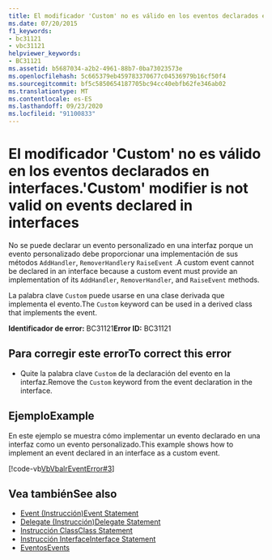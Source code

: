 ```yaml
---
title: El modificador 'Custom' no es válido en los eventos declarados en interfaces.
ms.date: 07/20/2015
f1_keywords:
- bc31121
- vbc31121
helpviewer_keywords:
- BC31121
ms.assetid: b5687034-a2b2-4961-88b7-0ba73023573e
ms.openlocfilehash: 5c665379eb459783370677c04536979b16cf50f4
ms.sourcegitcommit: bf5c5850654187705bc94cc40ebfb62fe346ab02
ms.translationtype: MT
ms.contentlocale: es-ES
ms.lasthandoff: 09/23/2020
ms.locfileid: "91100833"
---
```

# <a name="custom-modifier-is-not-valid-on-events-declared-in-interfaces"></a><span data-ttu-id="cb10d-102">El modificador 'Custom' no es válido en los eventos declarados en interfaces.</span><span class="sxs-lookup"><span data-stu-id="cb10d-102">'Custom' modifier is not valid on events declared in interfaces</span></span>

<span data-ttu-id="cb10d-103">No se puede declarar un evento personalizado en una interfaz porque un evento personalizado debe proporcionar una implementación de sus métodos `AddHandler`, `RemoverHandler`y `RaiseEvent` .</span><span class="sxs-lookup"><span data-stu-id="cb10d-103">A custom event cannot be declared in an interface because a custom event must provide an implementation of its `AddHandler`, `RemoverHandler`, and `RaiseEvent` methods.</span></span>  
  
 <span data-ttu-id="cb10d-104">La palabra clave `Custom` puede usarse en una clase derivada que implementa el evento.</span><span class="sxs-lookup"><span data-stu-id="cb10d-104">The `Custom` keyword can be used in a derived class that implements the event.</span></span>  
  
 <span data-ttu-id="cb10d-105">**Identificador de error:** BC31121</span><span class="sxs-lookup"><span data-stu-id="cb10d-105">**Error ID:** BC31121</span></span>  
  
## <a name="to-correct-this-error"></a><span data-ttu-id="cb10d-106">Para corregir este error</span><span class="sxs-lookup"><span data-stu-id="cb10d-106">To correct this error</span></span>  
  
- <span data-ttu-id="cb10d-107">Quite la palabra clave `Custom` de la declaración del evento en la interfaz.</span><span class="sxs-lookup"><span data-stu-id="cb10d-107">Remove the `Custom` keyword from the event declaration in the interface.</span></span>  
  
## <a name="example"></a><span data-ttu-id="cb10d-108">Ejemplo</span><span class="sxs-lookup"><span data-stu-id="cb10d-108">Example</span></span>  

 <span data-ttu-id="cb10d-109">En este ejemplo se muestra cómo implementar un evento declarado en una interfaz como un evento personalizado.</span><span class="sxs-lookup"><span data-stu-id="cb10d-109">This example shows how to implement an event declared in an interface as a custom event.</span></span>  
  
 [!code-vb[VbVbalrEventError#3](~/samples/snippets/visualbasic/VS_Snippets_VBCSharp/VbVbalrEventError/VB/VbVbalrEventError.vb#3)]  
  
## <a name="see-also"></a><span data-ttu-id="cb10d-110">Vea también</span><span class="sxs-lookup"><span data-stu-id="cb10d-110">See also</span></span>

- [<span data-ttu-id="cb10d-111">Event (Instrucción)</span><span class="sxs-lookup"><span data-stu-id="cb10d-111">Event Statement</span></span>](../language-reference/statements/event-statement.md)
- [<span data-ttu-id="cb10d-112">Delegate (Instrucción)</span><span class="sxs-lookup"><span data-stu-id="cb10d-112">Delegate Statement</span></span>](../language-reference/statements/delegate-statement.md)
- [<span data-ttu-id="cb10d-113">Instrucción Class</span><span class="sxs-lookup"><span data-stu-id="cb10d-113">Class Statement</span></span>](../language-reference/statements/class-statement.md)
- [<span data-ttu-id="cb10d-114">Instrucción Interface</span><span class="sxs-lookup"><span data-stu-id="cb10d-114">Interface Statement</span></span>](../language-reference/statements/interface-statement.md)
- [<span data-ttu-id="cb10d-115">Eventos</span><span class="sxs-lookup"><span data-stu-id="cb10d-115">Events</span></span>](../programming-guide/language-features/events/index.md)
